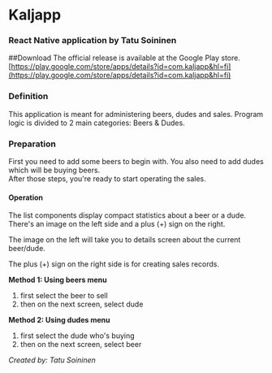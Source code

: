 # Kaljapp
### React Native application by Tatu Soininen

##Download
The official release is available at the Google Play store.
[https://play.google.com/store/apps/details?id=com.kaljapp&hl=fi](https://play.google.com/store/apps/details?id=com.kaljapp&hl=fi)

### Definition
This application is meant for administering beers, dudes and sales.
Program logic is divided to 2 main categories: Beers & Dudes.

### Preparation
First you need to add some beers to begin with.
You also need to add dudes which will be buying beers.  
After those steps, you're ready to start operating the sales.

#### Operation
The list components display compact statistics about a beer or a dude.
There's an image on the left side and a plus (+) sign on the right.

The image on the left will take you to details screen about the current beer/dude.

The plus (+) sign on the right side is for creating sales records.

__Method 1: Using beers menu__
1. first select the beer to sell
2. then on the next screen, select dude

__Method 2: Using dudes menu__
1. first select the dude who's buying
2. then on the next screen, select beer    

_Created by: Tatu Soininen_